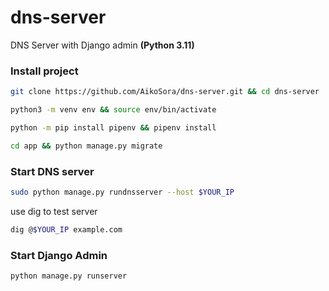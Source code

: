 # dns-server

DNS Server with Django admin **(Python 3.11)**

### Install project

```bash
git clone https://github.com/AikoSora/dns-server.git && cd dns-server
```

```bash
python3 -m venv env && source env/bin/activate
```

```bash
python -m pip install pipenv && pipenv install
```

```bash
cd app && python manage.py migrate
```

### Start DNS server

```bash
sudo python manage.py rundnsserver --host $YOUR_IP
```

use dig to test server

```bash
dig @$YOUR_IP example.com
```

### Start Django Admin

```bash
python manage.py runserver
```